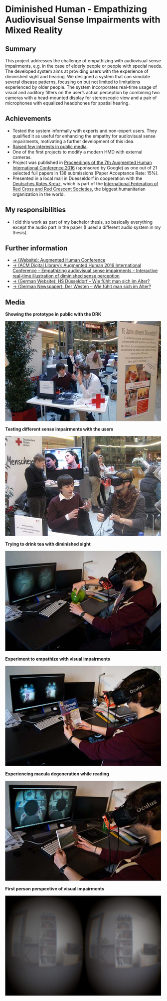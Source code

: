 # Diminished Human - Empathizing Audiovisual Sense Impairments with Mixed Reality
## Summary
This project addresses the challenge of empathizing with audiovisual sense impairments, e.g. in the case of elderly people or people with special needs. The developed system aims at providing users with the experience of diminished sight and hearing. We designed a system that can simulate several disease patterns, focusing on but not limited to limitations experienced by older people. The system incorporates real-time usage of visual and auditory filters on the user’s actual perception by combining two cameras with a head-mounted display for stereoscopic view and a pair of microphones with equalized headphones for spatial hearing.

## Achievements
* Tested the system informally with experts and non-expert users. They qualified it as useful for enhancing the empathy for audiovisual sense impairments, motivating a further development of this idea.
* [Raised few interests in public media](#further-information).
* One of the first projects to modify a modern HMD with external cameras.
* Project was published in [Proceedings of the 7th Augmented Human International Conference 2016](http://dl.acm.org/citation.cfm?id=2875226) (sponsored by Google) as one out of 21 selected full papers in 138 submissions (Paper Acceptance Rate: 15%).
* Presented in a local mall in Duesseldorf in cooperation with the [Deutsches Rotes Kreuz](https://www.drk.de/en/), which is part of the [International Federation of Red Cross and Red Crescent Societies](https://en.wikipedia.org/wiki/International_Federation_of_Red_Cross_and_Red_Crescent_Societies), the biggest humanitarian organization in the world.

## My responsibilities
* I did this work as part of my bachelor thesis, so basically everything except the audio part in the paper (I used a different audio system in my thesis).

## Further information
<ul>
	<li><a href="http://www.augmented-human.com/" target="_blank">&#8594; (Website): Augmented Human Conference</a></li>
	<li><a href="http://dl.acm.org/citation.cfm?id=2875226" target="_blank">&#8594; (ACM Digital Library): Augmented Human 2016 International Conference – Empathizing audiovisual sense impairments – Interactive real-time illustration of diminished sense perception</a></li>
	<li><a href="http://medien.hs-duesseldorf.de/personen/geiger/alterssimulation" target="_blank">&#8594; (German Website): HS Düsseldorf – Wie fühlt man sich im Alter?</a></li>
	<li><a href="http://www.derwesten.de/nrz/staedte/duesseldorf/so-fuehlt-man-sich-im-alter-aimp-id10307382.html" target="_blank">&#8594; (German Newspaper): Der Westen – Wie fühlt man sich im Alter?</a></li>
</ul>

## Media
**Showing the prototype in public with the DRK**

![Showing the prototype in public with the DRK](prototype_demonstration1.jpg)

**Testing different sense impairments with the users**

![Testing different sense impairments with the users](prototype_demonstration2.jpg)

**Trying to drink tea with diminished sight**

![Trying to drink tea with diminished sight](visualImpairment1.jpg)

**Experiment to empathize with visual impairments**

![Experiment to empathize with visual impairments](visualImpairment2.jpg)

**Experiencing macula degeneration while reading**

![Experiencing macula degeneration while reading](visualImpairment3.jpg)

**First person perspective of visual impairments**

![First person perspective of visual impairments](mixed_reality_sight.png)
